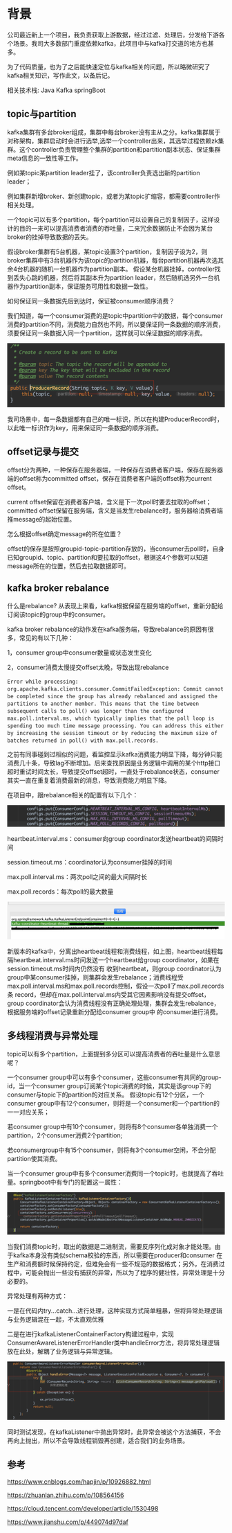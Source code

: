 # 背景
公司最近新上一个项目，我负责获取上游数据，经过过滤、处理后，分发给下游各个场景。我司大多数部门重度依赖kafka，此项目中与kafka打交道的地方也甚多。

为了代码质量，也为了之后能快速定位与kafka相关的问题，所以略微研究了kafka相关知识，写作此文，以备后记。

相关技术栈: Java Kafka springBoot

## topic与partition
kafka集群有多台broker组成，集群中每台broker没有主从之分。kafka集群属于对称架构，集群启动时会进行选举,选举一个controller出来，其选举过程依赖zk集群。这个controller负责管理整个集群的partition和partition副本状态、保证集群meta信息的一致性等工作。

例如某topic某partition leader挂了，该controller负责选出新的partition leader；

例如集群新增broker、新创建topic，或者为某topic扩缩容，都需要controller作相关处理。

一个topic可以有多个partition，每个partition可以设置自己的复制因子，这样设计的目的一来可以提高消费者消费的吞吐量，二来冗余数据防止不会因为某台broker的挂掉导致数据的丢失。

假设broker集群有5台机器，某topic设置3个partition，复制因子设为2，则broker集群中有3台机器作为该topic的partition机器，每台partition机器再次选其余4台机器的随机一台机器作为partition副本。
假设某台机器挂掉，controller找到丢失心跳的机器，然后将其副本升为partition leader，然后随机选另外一台机器作为partition副本，保证服务可用性和数据一致性。

如何保证同一条数据先后到达时，保证被consumer顺序消费？

我们知道，每一个consumer消费的是topic中partition中的数据，每个consumer消费的partition不同，消费能力自然也不同，所以要保证同一条数据的顺序消费，须要保证同一条数据入同一个partition，这样就可以保证数据的顺序消费。

![](../assets/images/20200523/003.png)

我司场景中，每一条数据都有自己的唯一标识，所以在构建ProducerRecord时，以此唯一标识作为key，用来保证同一条数据的顺序消费。

## offset记录与提交
offset分为两种，一种保存在服务器端，一种保存在消费者客户端，保存在服务器端的offset称为committed offset，保存在消费者客户端的offset称为current offset。

current offset保留在消费者客户端，含义是下一次poll时要去拉取的offset；committed offset保留在服务端，含义是当发生rebalance时，服务器给消费者端推message的起始位置。

怎么根据offset确定message的所在位置？

offset的保存是按照groupid-topic-partition存放的，当consumer去poll时，自身已知groupid、topic、partition和要拉取的offset，根据这4个参数可以知道message所在的位置，然后去拉取数据即可。

## kafka broker rebalance
什么是rebalance? 从表现上来看，kafka根据保留在服务端的offset，重新分配给订阅该topic的group中的consumer。

kafka broker rebalance的动作发在kafka服务端，导致rebalance的原因有很多，常见的有以下几种：

1，consumer group中consumer数量或状态发生变化

2，consumer消费太慢提交offset太晚，导致出现rebalance

`Error while processing: org.apache.kafka.clients.consumer.CommitFailedException: Commit cannot be completed since the group has already rebalanced and assigned the partitions to another member. This means that the time between subsequent calls to poll() was longer than the configured max.poll.interval.ms, which typically implies that the poll loop is spending too much time message processing. You can address this either by increasing the session timeout or by reducing the maximum size of batches returned in poll() with max.poll.records.`

之前有同事碰到过相似的问题，看监控显示kafka消费能力明显下降，每分钟只能消费几十条，导致lag不断增加。后来查找原因是业务逻辑中调用的某个http接口超时重试时间太长，导致提交offset超时，一直处于rebalance状态，consumer其实一直在重复着消费最新的消息，导致消费能力明显下降。

在项目中，跟rebalance相关的配置有以下几个：

![](../assets/images/20200523/004.png)

heartbeat.interval.ms：consumer向group coordinator发送heartbeat的间隔时间

session.timeout.ms：coordinator认为consumer挂掉的时间 

max.poll.interval.ms：两次poll之间的最大间隔时长

max.poll.records：每次poll的最大数量

![](../assets/images/20200523/005.png)

新版本的kafka中，分离出heartbeat线程和消费线程，如上图，heartbeat线程每隔heartbeat.interval.ms时间发送一个heartbeat给group coordinator，如果在session.timeout.ms时间内仍然没有
收到heartbeat，则group coordinator认为group中某consumer挂掉，则集群会发生rebalance；消费线程受max.poll.interval.ms和max.poll.records控制，假设一次poll了max.poll.records条
record，但却在max.poll.interval.ms内受其它因素影响没有提交offset，group coordinator会认为消费线程没有正确处理处理，集群会发生rebalance，根据服务端的offset记录重新分配给consumer group中
的consumer进行消费。


## 多线程消费与异常处理

topic可以有多个partition，上面提到多分区可以提高消费者的吞吐量是什么意思呢？

一个consumer group中可以有多个consumer，这些consumer有共同的group-id，当一个consumer group订阅某个topic消费的时候，其实是该group下的consumer与topic下的partition的对应关系。
假设topic有12个分区，一个consumer group中有12个consumer，则将是一个consumer和一个partition的一一对应关系；

若consumer group中有10个consumer，则将有8个consumer各单独消费一个partition，2个consumer消费2个partition;

若consumergroup中有15个consumer，则将有3个consumer空闲，不会分配partition使其消费。

当一个consumer group中有多个consumer消费同一个topic时，也就提高了吞吐量。springboot中有专门的配置这一属性：

![](../assets/images/20200523/001.png)

当我们消费topic时，取出的数据是二进制流，需要反序列化成对象才能处理。由于kafka本身没有类似schema校验的东西，所以需要在producer和consumer
在生产和消费额时候保持约定，但难免会有一些不规范的数据格式；另外，在消费过程中，可能会抛出一些没有捕获的异常，所以为了程序的健壮性，异常处理是十分必要的。

异常处理有两种方式：

一是在代码内try...catch...进行处理，这种实现方式简单粗暴，但将异常处理逻辑与业务逻辑混在一起，不太直观优雅

二是在进行kafkaListenerContainerFactory构建过程中，实现ConsumerAwareListenerErrorHandler类中handleError方法，将异常处理逻辑放在此处，解耦了业务逻辑与异常逻辑。

![](../assets/images/20200523/002.png)

同时测试发现，在kafkaListener中抛出异常时，此异常会被这个方法捕获，不会再向上抛出，所以不会导致线程销毁再创建，适合我们的业务场景。

## 参考

https://www.cnblogs.com/hapjin/p/10926882.html

https://zhuanlan.zhihu.com/p/108564156

https://cloud.tencent.com/developer/article/1530498

https://www.jianshu.com/p/449074d97daf